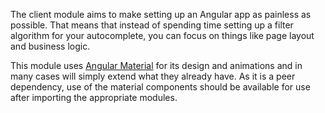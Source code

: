 The client module aims to make setting up an Angular app as painless as possible. That means that instead of spending time setting up a filter algorithm for your autocomplete, you can focus on things like page layout and business logic.

This module uses [Angular Material](https://material.angular.io) for its design and animations and in many cases will simply extend what they already have. As it is a peer dependency, use of the material components should be available for use after importing the appropriate modules.
